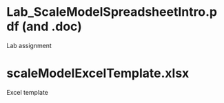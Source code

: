 # Lab_ScaleModelSpreadsheetIntro.pdf (and .doc)
Lab assignment

# scaleModelExcelTemplate.xlsx
Excel template
